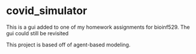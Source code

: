 # covid_simulator
This is a gui added to one of my homework assignments for bioinf529.
The gui could still be revisited

This project is based off of agent-based modeling.
